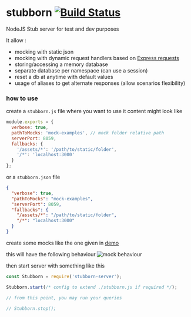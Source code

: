 # stubborn [![Build Status](https://travis-ci.org/zeachco/stubborn-server.png)](https://travis-ci.org/zeachco/stubborn-server)
NodeJS Stub server for test and dev purposes

It allow :
- mocking with static json
- mocking with dynamic request handlers based on [Express  requests](http://expressjs.com/en/4x/api.html#req)
- storing/accessing a memory database
- separate database per namespace (can use a session)
- reset a db at anytime with default values
- usage of aliases to get alternate responses (allow scenarios flexibility)

### how to use

create a `stubborn.js` file where you want to use it
content might look like

```javascript
module.exports = {
  verbose: true,
  pathToMocks: 'mock-examples', // mock folder relative path
  serverPort: 8059,
  fallbacks: {
    '/assets/*': '/path/to/static/folder',
    '/*': 'localhost:3000'
  }
};
```
or a `stubborn.json` file

```json
{
  "verbose": true,
  "pathToMocks": "mock-examples",
  "serverPort": 8059,
  "fallbacks": {
    "/assets/*": "/path/to/static/folder",
    "/*": "localhost:3000"
  }
}
```

create some mocks like the one given in [demo](demo)

this will have the following behaviour
![mock behaviour](https://raw.githubusercontent.com/zeachco/stubborn-server/master/demo/memory-database.gif)

then start server with something like this

```javascript
const Stubborn = require('stubborn-server');

Stubborn.start(/* config to extend ./stubborn.js if required */);

// from this point, you may run your queries

// Stubborn.stop();

```
